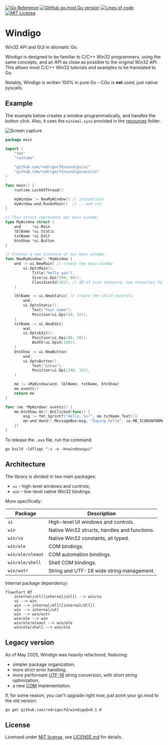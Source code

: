 [![Go Reference](https://pkg.go.dev/badge/github.com/rodrigocfd/windigo.svg)](https://pkg.go.dev/github.com/rodrigocfd/windigo@v0.2.0)
[![GitHub go.mod Go version](https://img.shields.io/github/go-mod/go-version/rodrigocfd/windigo?style=flat-square&color=03a7ed)](https://github.com/rodrigocfd/windigo)
[![Lines of code](https://tokei.rs/b1/github/rodrigocfd/windigo?label=LoC&style=flat-square)](https://github.com/rodrigocfd/windigo)
[![MIT License](https://img.shields.io/badge/License-MIT-yellow.svg?label=License&style=flat-square)](https://github.com/rodrigocfd/windigo/blob/master/LICENSE.md)

# Windigo

Win32 API and GUI in idiomatic Go.

Windigo is designed to be familiar to C/C++ Win32 programmers, using the same concepts, and an API as close as possible to the original Win32 API. This allows most C/C++ Win32 tutorials and examples to be translated to Go.

Notably, Windigo is written 100% in pure Go – CGo is **not** used, just native syscalls. 


## Example

The example below creates a window programmatically, and handles the button click. Also, it uses the `minimal.syso` provided in the [resources](resources/) folder.

![Screen capture](example.gif)

```go
package main

import (
	"fmt"
	"runtime"

	"github.com/rodrigocfd/windigo/ui"
	"github.com/rodrigocfd/windigo/win/co"
)

func main() {
	runtime.LockOSThread()

	myWindow := NewMyWindow() // instantiate
	myWindow.wnd.RunAsMain()  // ...and run
}

// This struct represents our main window.
type MyWindow struct {
	wnd     *ui.Main
	lblName *ui.Static
	txtName *ui.Edit
	btnShow *ui.Button
}

// Creates a new instance of our main window.
func NewMyWindow() *MyWindow {
	wnd := ui.NewMain( // create the main window
		ui.OptsMain().
			Title("Hello you").
			Size(ui.Dpi(340, 80)).
			ClassIconId(101), // ID of icon resource, see resources folder
	)

	lblName := ui.NewStatic( // create the child controls
		wnd,
		ui.OptsStatic().
			Text("Your name").
			Position(ui.Dpi(10, 22)),
	)
	txtName := ui.NewEdit(
		wnd,
		ui.OptsEdit().
			Position(ui.Dpi(80, 20)).
			Width(ui.DpiX(150)),
	)
	btnShow := ui.NewButton(
		wnd,
		ui.OptsButton().
			Text("&Show").
			Position(ui.Dpi(240, 19)),
	)

	me := &MyWindow{wnd, lblName, txtName, btnShow}
	me.events()
	return me
}

func (me *MyWindow) events() {
	me.btnShow.On().BnClicked(func() {
		msg := fmt.Sprintf("Hello, %s!", me.txtName.Text())
		me.wnd.Hwnd().MessageBox(msg, "Saying hello", co.MB_ICONINFORMATION)
	})
}
```

To release the `.exe` file, run the command:

```
go build -ldflags "-s -w -H=windowsgui"
```

## Architecture

The library is divided in two main packages:

* `ui` – high-level windows and controls;
* `win` – low-level native Win32 bindings.

More specifically:

| Package | Description |
| - | - |
| `ui` | High-level UI windows and controls. |
| `win` | Native Win32 structs, handles and functions. |
| `win/co` | Native Win32 constants, all typed. |
| `win/ole` | COM bindings. |
| `win/ole/oleaut` | COM automation bindings. |
| `win/ole/shell` | Shell COM bindings. |
| `win/wstr` | String and UTF-16 wide string management. |

Internal package dependency:

```mermaid
flowchart BT
    internal/utl([internal/utl]) --> win/co
    ui --> win
    win --> internal/dll([internal/dll])
    win --> internal/utl
    win --> win/wstr
    win/ole --> win
    win/ole/oleaut --> win/ole
    win/ole/shell --> win/ole
```

## Legacy version

As of May 2025, Windigo was heavily refactored, featuring:

* simpler package organization;
* more strict error handling;
* more performant [UTF-16](https://learn.microsoft.com/en-us/windows/win32/learnwin32/working-with-strings) string conversion, with short string optimization;
* a new [COM](https://en.wikipedia.org/wiki/Component_Object_Model) implementation.

If, for some reason, you can't upgrade right now, just point your go.mod to the old version:

```
go get github.com/rodrigocfd/windigo@v0.1.0
```

## License

Licensed under [MIT license](https://opensource.org/licenses/MIT), see [LICENSE.md](LICENSE.md) for details.
